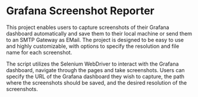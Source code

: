 # Grafana Screenshot Reporter 

This project enables users to capture screenshots of their Grafana dashboard automatically and save them to their local machine or send them to an SMTP Gateway as EMail. The project is designed to be easy to use and highly customizable, with options to specify the resolution and file name for each screenshot.

The script utilizes the Selenium WebDriver to interact with the Grafana dashboard, navigate through the pages and take screenshots. Users can specify the URL of the Grafana dashboard they wish to capture, the path where the screenshots should be saved, and the desired resolution of the screenshots.